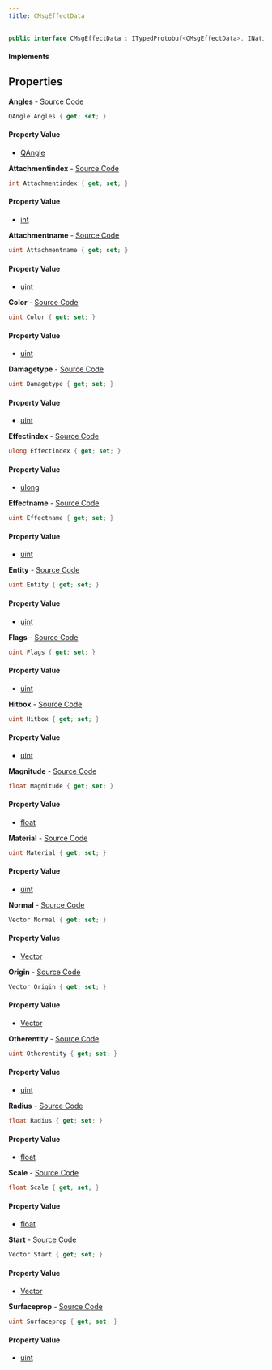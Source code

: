 ```yaml
---
title: CMsgEffectData
---
```


```csharp
public interface CMsgEffectData : ITypedProtobuf<CMsgEffectData>, INativeHandle
```

#### Implements

## Properties

**Angles** - [Source Code](https://github.com/swiftly-solution/swiftlys2/blob/master/managed/src/SwiftlyS2.Generated/Protobufs/Interfaces/CMsgEffectData.cs#L22)

```csharp
QAngle Angles { get; set; }
```

#### Property Value

- [QAngle](/docs/api/shared/natives/qangle)

**Attachmentindex** - [Source Code](https://github.com/swiftly-solution/swiftlys2/blob/master/managed/src/SwiftlyS2.Generated/Protobufs/Interfaces/CMsgEffectData.cs#L61)

```csharp
int Attachmentindex { get; set; }
```

#### Property Value

- [int](https://learn.microsoft.com/dotnet/api/system.int32)

**Attachmentname** - [Source Code](https://github.com/swiftly-solution/swiftlys2/blob/master/managed/src/SwiftlyS2.Generated/Protobufs/Interfaces/CMsgEffectData.cs#L67)

```csharp
uint Attachmentname { get; set; }
```

#### Property Value

- [uint](https://learn.microsoft.com/dotnet/api/system.uint32)

**Color** - [Source Code](https://github.com/swiftly-solution/swiftlys2/blob/master/managed/src/SwiftlyS2.Generated/Protobufs/Interfaces/CMsgEffectData.cs#L55)

```csharp
uint Color { get; set; }
```

#### Property Value

- [uint](https://learn.microsoft.com/dotnet/api/system.uint32)

**Damagetype** - [Source Code](https://github.com/swiftly-solution/swiftlys2/blob/master/managed/src/SwiftlyS2.Generated/Protobufs/Interfaces/CMsgEffectData.cs#L46)

```csharp
uint Damagetype { get; set; }
```

#### Property Value

- [uint](https://learn.microsoft.com/dotnet/api/system.uint32)

**Effectindex** - [Source Code](https://github.com/swiftly-solution/swiftlys2/blob/master/managed/src/SwiftlyS2.Generated/Protobufs/Interfaces/CMsgEffectData.cs#L43)

```csharp
ulong Effectindex { get; set; }
```

#### Property Value

- [ulong](https://learn.microsoft.com/dotnet/api/system.uint64)

**Effectname** - [Source Code](https://github.com/swiftly-solution/swiftlys2/blob/master/managed/src/SwiftlyS2.Generated/Protobufs/Interfaces/CMsgEffectData.cs#L64)

```csharp
uint Effectname { get; set; }
```

#### Property Value

- [uint](https://learn.microsoft.com/dotnet/api/system.uint32)

**Entity** - [Source Code](https://github.com/swiftly-solution/swiftlys2/blob/master/managed/src/SwiftlyS2.Generated/Protobufs/Interfaces/CMsgEffectData.cs#L25)

```csharp
uint Entity { get; set; }
```

#### Property Value

- [uint](https://learn.microsoft.com/dotnet/api/system.uint32)

**Flags** - [Source Code](https://github.com/swiftly-solution/swiftlys2/blob/master/managed/src/SwiftlyS2.Generated/Protobufs/Interfaces/CMsgEffectData.cs#L58)

```csharp
uint Flags { get; set; }
```

#### Property Value

- [uint](https://learn.microsoft.com/dotnet/api/system.uint32)

**Hitbox** - [Source Code](https://github.com/swiftly-solution/swiftlys2/blob/master/managed/src/SwiftlyS2.Generated/Protobufs/Interfaces/CMsgEffectData.cs#L52)

```csharp
uint Hitbox { get; set; }
```

#### Property Value

- [uint](https://learn.microsoft.com/dotnet/api/system.uint32)

**Magnitude** - [Source Code](https://github.com/swiftly-solution/swiftlys2/blob/master/managed/src/SwiftlyS2.Generated/Protobufs/Interfaces/CMsgEffectData.cs#L34)

```csharp
float Magnitude { get; set; }
```

#### Property Value

- [float](https://learn.microsoft.com/dotnet/api/system.single)

**Material** - [Source Code](https://github.com/swiftly-solution/swiftlys2/blob/master/managed/src/SwiftlyS2.Generated/Protobufs/Interfaces/CMsgEffectData.cs#L49)

```csharp
uint Material { get; set; }
```

#### Property Value

- [uint](https://learn.microsoft.com/dotnet/api/system.uint32)

**Normal** - [Source Code](https://github.com/swiftly-solution/swiftlys2/blob/master/managed/src/SwiftlyS2.Generated/Protobufs/Interfaces/CMsgEffectData.cs#L19)

```csharp
Vector Normal { get; set; }
```

#### Property Value

- [Vector](/docs/api/shared/natives/vector)

**Origin** - [Source Code](https://github.com/swiftly-solution/swiftlys2/blob/master/managed/src/SwiftlyS2.Generated/Protobufs/Interfaces/CMsgEffectData.cs#L13)

```csharp
Vector Origin { get; set; }
```

#### Property Value

- [Vector](/docs/api/shared/natives/vector)

**Otherentity** - [Source Code](https://github.com/swiftly-solution/swiftlys2/blob/master/managed/src/SwiftlyS2.Generated/Protobufs/Interfaces/CMsgEffectData.cs#L28)

```csharp
uint Otherentity { get; set; }
```

#### Property Value

- [uint](https://learn.microsoft.com/dotnet/api/system.uint32)

**Radius** - [Source Code](https://github.com/swiftly-solution/swiftlys2/blob/master/managed/src/SwiftlyS2.Generated/Protobufs/Interfaces/CMsgEffectData.cs#L37)

```csharp
float Radius { get; set; }
```

#### Property Value

- [float](https://learn.microsoft.com/dotnet/api/system.single)

**Scale** - [Source Code](https://github.com/swiftly-solution/swiftlys2/blob/master/managed/src/SwiftlyS2.Generated/Protobufs/Interfaces/CMsgEffectData.cs#L31)

```csharp
float Scale { get; set; }
```

#### Property Value

- [float](https://learn.microsoft.com/dotnet/api/system.single)

**Start** - [Source Code](https://github.com/swiftly-solution/swiftlys2/blob/master/managed/src/SwiftlyS2.Generated/Protobufs/Interfaces/CMsgEffectData.cs#L16)

```csharp
Vector Start { get; set; }
```

#### Property Value

- [Vector](/docs/api/shared/natives/vector)

**Surfaceprop** - [Source Code](https://github.com/swiftly-solution/swiftlys2/blob/master/managed/src/SwiftlyS2.Generated/Protobufs/Interfaces/CMsgEffectData.cs#L40)

```csharp
uint Surfaceprop { get; set; }
```

#### Property Value

- [uint](https://learn.microsoft.com/dotnet/api/system.uint32)

